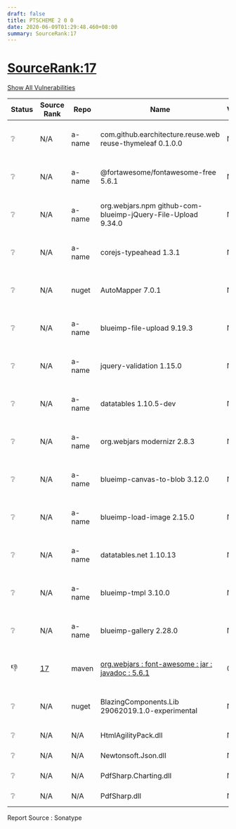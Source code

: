 ```yaml
---
draft: false
title: PTSCHEME 2 0 0
date: 2020-06-09T01:29:48.460+08:00
summary: SourceRank:17
---
```


# <u>SourceRank:17</u>

<a onclick="var x=document.getElementsByName('vulnerabilities');var y=[...x].filter(e=>e.style.display=='none').length==0?'none':'block';x.forEach(e=>e.style.display=y);this.innerHTML=y=='none'?'Show All Vulnerabilities':'Hide All Vulnerabilities'" href="javascript:void(0)">Show All Vulnerabilities</a>

| Status | Source<br/>Rank | Repo | Name | Vulnerabilities | Remarks |
| - | - | - | - | - | - |
|❔|N/A|a-name|com.github.earchitecture.reuse.web reuse-thymeleaf 0.1.0.0|N/A|Unknown Repo<br/>by SonaType|
|❔|N/A|a-name|@fortawesome/fontawesome-free 5.6.1|N/A|Unknown Repo<br/>by SonaType|
|❔|N/A|a-name|org.webjars.npm github-com-blueimp-jQuery-File-Upload 9.34.0|N/A|Unknown Repo<br/>by SonaType|
|❔|N/A|a-name|corejs-typeahead 1.3.1|N/A|Unknown Repo<br/>by SonaType|
|❔|N/A|nuget|AutoMapper 7.0.1|N/A|Unknown Repo<br/>by SonaType|
|❔|N/A|a-name|blueimp-file-upload 9.19.3|N/A|Unknown Repo<br/>by SonaType|
|❔|N/A|a-name|jquery-validation 1.15.0|N/A|Unknown Repo<br/>by SonaType|
|❔|N/A|a-name|datatables 1.10.5-dev|N/A|Unknown Repo<br/>by SonaType|
|❔|N/A|a-name|org.webjars modernizr 2.8.3|N/A|Unknown Repo<br/>by SonaType|
|❔|N/A|a-name|blueimp-canvas-to-blob 3.12.0|N/A|Unknown Repo<br/>by SonaType|
|❔|N/A|a-name|blueimp-load-image 2.15.0|N/A|Unknown Repo<br/>by SonaType|
|❔|N/A|a-name|datatables.net 1.10.13|N/A|Unknown Repo<br/>by SonaType|
|❔|N/A|a-name|blueimp-tmpl 3.10.0|N/A|Unknown Repo<br/>by SonaType|
|❔|N/A|a-name|blueimp-gallery 2.28.0|N/A|Unknown Repo<br/>by SonaType|
|👎|[17](https://libraries.io/maven/org.webjars:font-awesome/sourcerank)|maven|[org.webjars : font-awesome : jar : javadoc : 5.6.1](https://mvnrepository.com/artifact/org.webjars/font-awesome/5.6.1)|0|Newer version existed in the list|
|❔|N/A|nuget|BlazingComponents.Lib 29062019.1.0-experimental|N/A|Unknown Repo<br/>by SonaType|
|❔|N/A|N/A|HtmlAgilityPack.dll|N/A|Unknown component|
|❔|N/A|N/A|Newtonsoft.Json.dll|N/A|Unknown component|
|❔|N/A|N/A|PdfSharp.Charting.dll|N/A|Unknown component|
|❔|N/A|N/A|PdfSharp.dll|N/A|Unknown component|


Report Source : Sonatype
